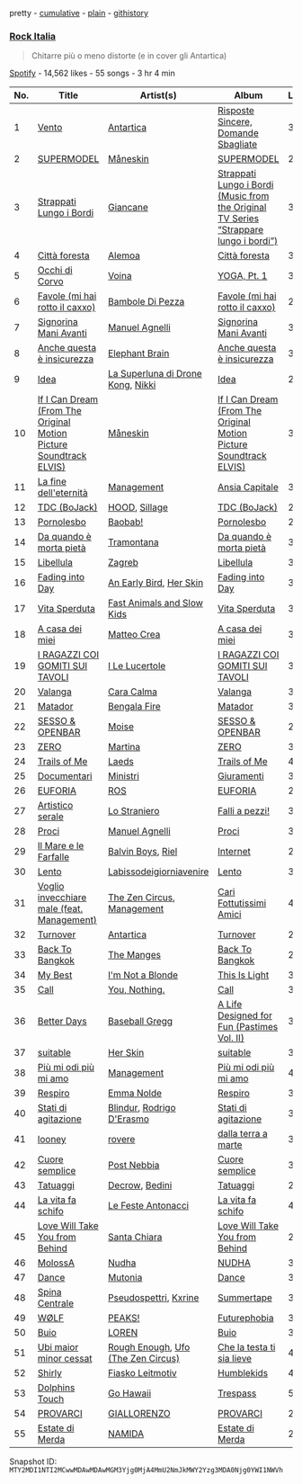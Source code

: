 pretty - [cumulative](/playlists/cumulative/37i9dQZF1DWViUlcvfltyZ.md) - [plain](/playlists/plain/37i9dQZF1DWViUlcvfltyZ) - [githistory](https://github.githistory.xyz/mackorone/spotify-playlist-archive/blob/main/playlists/plain/37i9dQZF1DWViUlcvfltyZ)

### [Rock Italia](https://open.spotify.com/playlist/37i9dQZF1DWViUlcvfltyZ)

> Chitarre più o meno distorte \(e in cover gli Antartica\)

[Spotify](https://open.spotify.com/user/spotify) - 14,562 likes - 55 songs - 3 hr 4 min

| No. | Title | Artist(s) | Album | Length |
|---|---|---|---|---|
| 1 | [Vento](https://open.spotify.com/track/6ej9H7pOvE5zA0tm2EQCc6) | [Antartica](https://open.spotify.com/artist/3waKEzmxmiC9ZNDlCyL9Wb) | [Risposte Sincere, Domande Sbagliate](https://open.spotify.com/album/3XNSHrHLDb3UaGFtKXbCRI) | 3:02 |
| 2 | [SUPERMODEL](https://open.spotify.com/track/63WuQOXohQIxOxIFA2K7bR) | [Måneskin](https://open.spotify.com/artist/0lAWpj5szCSwM4rUMHYmrr) | [SUPERMODEL](https://open.spotify.com/album/5jhbLeXH1a3SRSOg84GSUn) | 2:28 |
| 3 | [Strappati Lungo i Bordi](https://open.spotify.com/track/1tmxGSXmeKk5NjZh3hIG7v) | [Giancane](https://open.spotify.com/artist/5SHRnc9Tl14jqVV0CTr49B) | [Strappati Lungo i Bordi \(Music from the Original TV Series “Strappare lungo i bordi”\)](https://open.spotify.com/album/18jzdWKRrSxdgDr9IRe0RM) | 3:19 |
| 4 | [Città foresta](https://open.spotify.com/track/4GPeaXpFwD2ju3fwnfZQ2Z) | [Alemoa](https://open.spotify.com/artist/0lswjSfiPA2bKp6PHlJISF) | [Città foresta](https://open.spotify.com/album/7Mb7CHDVdLUflxd9pKX21w) | 3:53 |
| 5 | [Occhi di Corvo](https://open.spotify.com/track/5qYNPhVUdQqo2PmUL3AKCO) | [Voina](https://open.spotify.com/artist/4dju8CNgf5lL7VXgP3EAmo) | [YOGA, Pt\. 1](https://open.spotify.com/album/2yv4v0pLeWjIbeiKSDtFHe) | 3:21 |
| 6 | [Favole \(mi hai rotto il caxxo\)](https://open.spotify.com/track/5Pqp4dJ2KgZRA4l3dIY9iX) | [Bambole Di Pezza](https://open.spotify.com/artist/2RucBHMHhR5LMQUoGO19OW) | [Favole \(mi hai rotto il caxxo\)](https://open.spotify.com/album/0YFbYRdWVJ8bqvjOSZ1D2v) | 2:53 |
| 7 | [Signorina Mani Avanti](https://open.spotify.com/track/7pljhNu1HXO2TEYg1nLxAa) | [Manuel Agnelli](https://open.spotify.com/artist/1fLNnD2YIhtUR8VrX68As4) | [Signorina Mani Avanti](https://open.spotify.com/album/3ldHaKOt5xQ3puA16Q8Kcl) | 3:52 |
| 8 | [Anche questa è insicurezza](https://open.spotify.com/track/7Jv6EL3KvtPEdK67S66fVE) | [Elephant Brain](https://open.spotify.com/artist/7seUm7aEVYUy5M61nVARgt) | [Anche questa è insicurezza](https://open.spotify.com/album/0FR945zs1rjI0asExLmnM0) | 3:39 |
| 9 | [Idea](https://open.spotify.com/track/0AI35B8TuEtmz5ayf4dQR0) | [La Superluna di Drone Kong](https://open.spotify.com/artist/2yrGOWgivuL3OubJfHj5Xt), [Nikki](https://open.spotify.com/artist/1y9wN6EknDQynEF6123dXJ) | [Idea](https://open.spotify.com/album/3jG7ZwprmZW0PDoImjUL0H) | 2:45 |
| 10 | [If I Can Dream \(From The Original Motion Picture Soundtrack ELVIS\)](https://open.spotify.com/track/4yibMEwSzelLmFtyXwWwZs) | [Måneskin](https://open.spotify.com/artist/0lAWpj5szCSwM4rUMHYmrr) | [If I Can Dream \(From The Original Motion Picture Soundtrack ELVIS\)](https://open.spotify.com/album/5q021NVGXBp7c9QPpZnijt) | 3:16 |
| 11 | [La fine dell'eternità](https://open.spotify.com/track/2DTSHEAcv2hUnVoRvYiOmo) | [Management](https://open.spotify.com/artist/5RRnJxnVoqmFFqZBXkAW3F) | [Ansia Capitale](https://open.spotify.com/album/2I6L45zp4O8twWUyAHirSj) | 3:04 |
| 12 | [TDC \(BoJack\)](https://open.spotify.com/track/57jUUESGFDZlaJ6IZrYCCp) | [HOOD](https://open.spotify.com/artist/5IbmWnYEykGQK5N8pUn8ng), [Sillage](https://open.spotify.com/artist/5tQCbzDeBy8NlI90GKQdf6) | [TDC \(BoJack\)](https://open.spotify.com/album/7hd7x8eej4bWiUMAxHK7oM) | 2:37 |
| 13 | [Pornolesbo](https://open.spotify.com/track/5RmgabbGvfVIr2Wtl3r75e) | [Baobab!](https://open.spotify.com/artist/0P9V5EdqoioSs6GYNliMTt) | [Pornolesbo](https://open.spotify.com/album/4YpQqDBJkMlpTPWBExpk03) | 2:24 |
| 14 | [Da quando è morta pietà](https://open.spotify.com/track/0np00bUKuDmRqUYqhJyuh8) | [Tramontana](https://open.spotify.com/artist/2StHxIShAbfP5rp1uf2smy) | [Da quando è morta pietà](https://open.spotify.com/album/1PZokscxUN9KUbuxklf42V) | 3:24 |
| 15 | [Libellula](https://open.spotify.com/track/0XbO1VbFRlFlycqvnaNuYn) | [Zagreb](https://open.spotify.com/artist/72ampwyFXEhwaReO0BZ4WY) | [Libellula](https://open.spotify.com/album/4xo1lo7z4A2sawH7WI7Eev) | 3:06 |
| 16 | [Fading into Day](https://open.spotify.com/track/27IYZNTtmNT7aZExGrJCzv) | [An Early Bird](https://open.spotify.com/artist/3FVXLavQJNLUKjTyFWRpOv), [Her Skin](https://open.spotify.com/artist/6zdyc0Juu2p2uVVISAhOJe) | [Fading into Day](https://open.spotify.com/album/0lcTfY7Bazk27HmeMTguXx) | 3:36 |
| 17 | [Vita Sperduta](https://open.spotify.com/track/4s2JGsbchZ8fNiqhIPjCZq) | [Fast Animals and Slow Kids](https://open.spotify.com/artist/2n92OcdDhE5g2CpDI1rjH6) | [Vita Sperduta](https://open.spotify.com/album/0eeFAco3jtZzRFDD6cUl6q) | 3:36 |
| 18 | [A casa dei miei](https://open.spotify.com/track/5CyM9AldfTQmuvs0Tmy3B8) | [Matteo Crea](https://open.spotify.com/artist/6gSMOhXyReu6QXtyoxcw16) | [A casa dei miei](https://open.spotify.com/album/4a9Lx3MS7H0LTwrlAiGjNu) | 3:02 |
| 19 | [I RAGAZZI COI GOMITI SUI TAVOLI](https://open.spotify.com/track/4Ul88N7v8tRU2PikQXMMcC) | [I Le Lucertole](https://open.spotify.com/artist/5RzjUawywFTUvNpO6wEvvM) | [I RAGAZZI COI GOMITI SUI TAVOLI](https://open.spotify.com/album/0qzgEKo84VFfA49MxdOdWY) | 3:57 |
| 20 | [Valanga](https://open.spotify.com/track/6cqwc1pyl5i48tBCxGgEvS) | [Cara Calma](https://open.spotify.com/artist/2FK3lJvn42dNrSeVzs5MoC) | [Valanga](https://open.spotify.com/album/0Uzr5FEyRVTN2WuilSQZ0Q) | 3:31 |
| 21 | [Matador](https://open.spotify.com/track/5g0aCS1VkUjInpKZJ5sqZw) | [Bengala Fire](https://open.spotify.com/artist/5B516AbC2BhNio4qvbDdNb) | [Matador](https://open.spotify.com/album/2HU1bNOzJU13btY8KjjNIC) | 3:20 |
| 22 | [SESSO & OPENBAR](https://open.spotify.com/track/4CtmrooLElIO7iZwdDMpdJ) | [Moise](https://open.spotify.com/artist/7v40Q7L4JodP3Bav2Za0s8) | [SESSO & OPENBAR](https://open.spotify.com/album/4L6iv1xkvjlqmsIzTAh8VC) | 2:34 |
| 23 | [ZERO](https://open.spotify.com/track/6hrRoEVft0SM5lsBUq3MMe) | [Martina](https://open.spotify.com/artist/5FUuvvK6pzPDOJsRl10Z8p) | [ZERO](https://open.spotify.com/album/53XmHlZRSLn5vBenhupHfq) | 3:26 |
| 24 | [Trails of Me](https://open.spotify.com/track/0YYOvEXpjVsMPEJaUvFWG5) | [Laeds](https://open.spotify.com/artist/0hqZLWRcPUaQ6chCgYYi7g) | [Trails of Me](https://open.spotify.com/album/6wjDGE6rWctp7CZm69z9C7) | 4:19 |
| 25 | [Documentari](https://open.spotify.com/track/19b8lNcPaC9srKUjKc7Cbp) | [Ministri](https://open.spotify.com/artist/6an9YCv0S0Mj3rsaD9Ahpz) | [Giuramenti](https://open.spotify.com/album/6IKfDFFZZNzNf0m5AiFRKe) | 3:16 |
| 26 | [EUFORIA](https://open.spotify.com/track/5ApsbsFX5SQhGF80DKSq9c) | [ROS](https://open.spotify.com/artist/15kGQ75uyHlhEeK4ZK40YB) | [EUFORIA](https://open.spotify.com/album/6RtT9E1MvIfvR3d0hkkIqI) | 2:16 |
| 27 | [Artistico serale](https://open.spotify.com/track/5EBpMh8KabaQxYITlPd5nc) | [Lo Straniero](https://open.spotify.com/artist/0m2ZFwd9Gh7wI0NpqzIkBD) | [Falli a pezzi!](https://open.spotify.com/album/6Y5QkxB88qzpT3njgKH2LF) | 3:43 |
| 28 | [Proci](https://open.spotify.com/track/0d6K1KUiX01DZN4yBpjW8w) | [Manuel Agnelli](https://open.spotify.com/artist/1fLNnD2YIhtUR8VrX68As4) | [Proci](https://open.spotify.com/album/79QoacS4YKcsu7aTSLIIvz) | 3:33 |
| 29 | [Il Mare e le Farfalle](https://open.spotify.com/track/4qayUwKDrCKiHprgzny8Md) | [Balvin Boys](https://open.spotify.com/artist/1z15QbpnJdMFmYoGKIRq48), [Riel](https://open.spotify.com/artist/5uinZNQ4QAnLvhLyzVR8hj) | [Internet](https://open.spotify.com/album/1W1ogLJ6TxHp2yKmCblCBR) | 2:20 |
| 30 | [Lento](https://open.spotify.com/track/1Zf7qzYqsGk9SSWRxerDF0) | [Labissodeigiorniavenire](https://open.spotify.com/artist/6mSVh5QjIeIt1FajKzINZd) | [Lento](https://open.spotify.com/album/3578E1xDOOkKh9mVWCHXAP) | 3:01 |
| 31 | [Voglio invecchiare male \(feat\. Management\)](https://open.spotify.com/track/1UioMVlhDjrjJ3o6HP2Vhr) | [The Zen Circus](https://open.spotify.com/artist/7nrxF1ilcwJNHofGUfsC84), [Management](https://open.spotify.com/artist/5RRnJxnVoqmFFqZBXkAW3F) | [Cari Fottutissimi Amici](https://open.spotify.com/album/43iU5QUL15hYLkbiZfk1aB) | 4:19 |
| 32 | [Turnover](https://open.spotify.com/track/5Y2EMG7xInrfl5xeZI56A5) | [Antartica](https://open.spotify.com/artist/3waKEzmxmiC9ZNDlCyL9Wb) | [Turnover](https://open.spotify.com/album/1aCpnw0VjbPYz38eNzdNWe) | 2:25 |
| 33 | [Back To Bangkok](https://open.spotify.com/track/5RrtTSB9uvPFCWFJ8ViI94) | [The Manges](https://open.spotify.com/artist/5Uop1XjzGUDG3t4uoWXooc) | [Back To Bangkok](https://open.spotify.com/album/17T80PkB923M3sQfkvkDQf) | 2:06 |
| 34 | [My Best](https://open.spotify.com/track/1UEWOpc2PUrzwPOP4X9UPd) | [I'm Not a Blonde](https://open.spotify.com/artist/2kYPuOngkMzjFdCl4dz8EO) | [This Is Light](https://open.spotify.com/album/2csk5nXDfK75W5NMNpGoQD) | 3:38 |
| 35 | [Call](https://open.spotify.com/track/494ssgQ5aHdCMcLL6NxuVy) | [You, Nothing.](https://open.spotify.com/artist/2k0ktbWdeA7hJXDFb7eUAe) | [Call](https://open.spotify.com/album/64jSauMBY9bA0g42JIy49Z) | 3:57 |
| 36 | [Better Days](https://open.spotify.com/track/3MGWaWeAl4XWovfBnZAGg3) | [Baseball Gregg](https://open.spotify.com/artist/7MXsu694gc1X8K6s7XPmw4) | [A Life Designed for Fun \(Pastimes Vol\. II\)](https://open.spotify.com/album/645TLVk1UxX0AM8FWFxuQ3) | 3:57 |
| 37 | [suitable](https://open.spotify.com/track/0xLaFN3LOpWkVoKSKhPqD7) | [Her Skin](https://open.spotify.com/artist/6zdyc0Juu2p2uVVISAhOJe) | [suitable](https://open.spotify.com/album/19GdwqMEVjVVQzUZQxrUez) | 3:18 |
| 38 | [Più mi odi più mi amo](https://open.spotify.com/track/0EWtLGf9X5zrVSfBDhsymi) | [Management](https://open.spotify.com/artist/5RRnJxnVoqmFFqZBXkAW3F) | [Più mi odi più mi amo](https://open.spotify.com/album/61YoRhVptt77M5XZigQOOT) | 4:14 |
| 39 | [Respiro](https://open.spotify.com/track/0bL0U4dxXlSNKgtJfVEgDL) | [Emma Nolde](https://open.spotify.com/artist/5Ti3nqsUZsSrsk3qcOADjK) | [Respiro](https://open.spotify.com/album/1LykpuCRBeWXB9KnFYcYL8) | 3:33 |
| 40 | [Stati di agitazione](https://open.spotify.com/track/7bTraSxvK6F3beRP5vL17h) | [Blindur](https://open.spotify.com/artist/7LUvRhMok52Bi5G2gmQzGc), [Rodrigo D'Erasmo](https://open.spotify.com/artist/6eeTkJg6QLQ34VbYXdqpBX) | [Stati di agitazione](https://open.spotify.com/album/54BgILjJKbhtYkbpLN3Jiv) | 3:07 |
| 41 | [looney](https://open.spotify.com/track/5iYyPap3wN9D2W0gCYmaMi) | [rovere](https://open.spotify.com/artist/5epzSn98pqluCq6hyGu3ux) | [dalla terra a marte](https://open.spotify.com/album/6z2qRqLEQN4vz1scFkRiyr) | 3:25 |
| 42 | [Cuore semplice](https://open.spotify.com/track/2SKyzBp3873FWQUvjncE7X) | [Post Nebbia](https://open.spotify.com/artist/0BdiTIT0f1quCjphcLrwKZ) | [Cuore semplice](https://open.spotify.com/album/3vtlBpilYG12I4gHDfbBZf) | 3:14 |
| 43 | [Tatuaggi](https://open.spotify.com/track/1Dffk5dsW3B9DPuTsU2XmB) | [Decrow](https://open.spotify.com/artist/5FlK8QftyFsvopniOcLdch), [Bedini](https://open.spotify.com/artist/0mM2J659MQ5QvOJAWGt3eP) | [Tatuaggi](https://open.spotify.com/album/1GP0BAuJtxI9sCobdTSEsp) | 2:42 |
| 44 | [La vita fa schifo](https://open.spotify.com/track/38OPZDQmw8dhrl63CafT14) | [Le Feste Antonacci](https://open.spotify.com/artist/1RoRpJGQ2bVPfzYGoUr4fe) | [La vita fa schifo](https://open.spotify.com/album/0yzB3qbjWR5nybthxPp772) | 4:44 |
| 45 | [Love Will Take You from Behind](https://open.spotify.com/track/2p1Wvj7F5s8I1ypZNkBJyP) | [Santa Chiara](https://open.spotify.com/artist/4ypMT9SN8PDvScLqLcGcEU) | [Love Will Take You from Behind](https://open.spotify.com/album/7ta4mTgSJ38tqR21MPHrWg) | 2:45 |
| 46 | [MolossA](https://open.spotify.com/track/2BsGzAlf0G1t9tx5IFULDL) | [Nudha](https://open.spotify.com/artist/0qW2PRyNIbZBtm6enEWjqE) | [NUDHA](https://open.spotify.com/album/1aYL5JopqGBtFtfBNB2gDr) | 3:06 |
| 47 | [Dance](https://open.spotify.com/track/2VCZ29O95ltUrj6Cyck1aX) | [Mutonia](https://open.spotify.com/artist/1l9tfz6AVS1Q0QuTlaDRER) | [Dance](https://open.spotify.com/album/4c6XL53P0lkKXyA1KPWg91) | 3:06 |
| 48 | [Spina Centrale](https://open.spotify.com/track/6KxPAdjK7n1Sp3czdnzkSc) | [Pseudospettri](https://open.spotify.com/artist/144fSE2ruLaRNyMQ2UiTsE), [Kxrine](https://open.spotify.com/artist/6KeuOiKje8kElLvaLSYYR4) | [Summertape](https://open.spotify.com/album/5aLeSHX5MFc85MIQploeM7) | 3:06 |
| 49 | [WØLF](https://open.spotify.com/track/2IFcT2vLnkFjfRAIeTIx3j) | [PEAKS!](https://open.spotify.com/artist/6OmQ3QpipDrfFdHjtYNMp1) | [Futurephobia](https://open.spotify.com/album/3WIcSy6wxoHa7CUztnrPlg) | 3:15 |
| 50 | [Buio](https://open.spotify.com/track/2lsKGcKe6FizRGPimPtBal) | [LOREN](https://open.spotify.com/artist/7i1dBxscRnTkZIVoo0F29h) | [Buio](https://open.spotify.com/album/3LwsCmNWnnlwQm5TAMFzaW) | 3:19 |
| 51 | [Ubi maior minor cessat](https://open.spotify.com/track/5yTZP8kf3715F8pyenn4WP) | [Rough Enough](https://open.spotify.com/artist/6b9jVW7JfqMLiRvoTYEA1i), [Ufo \(The Zen Circus\)](https://open.spotify.com/artist/2ut96FTqfxeNNiZyK4bdBL) | [Che la testa ti sia lieve](https://open.spotify.com/album/2RMy3VEmIUgiSWLsxnP48q) | 4:00 |
| 52 | [Shirly](https://open.spotify.com/track/7elf321mzsREI27HuwWWGC) | [Fiasko Leitmotiv](https://open.spotify.com/artist/7mCEKbvh7Tt4JJUkZYbkR4) | [Humblekids](https://open.spotify.com/album/3r2ghMcD9kK9hd4l3IJKNk) | 4:41 |
| 53 | [Dolphins Touch](https://open.spotify.com/track/0wHE1ogEilT39UUbtlAmvV) | [Go Hawaii](https://open.spotify.com/artist/4dMyueIDZEOSvuCaXnqYli) | [Trespass](https://open.spotify.com/album/74PcwnV8Ytl63PVfvYVMsE) | 5:36 |
| 54 | [PROVARCI](https://open.spotify.com/track/6A3cyQqgcK7etGZr3ytxWb) | [GIALLORENZO](https://open.spotify.com/artist/2RLRns6qSiW71iNV3lT0yC) | [PROVARCI](https://open.spotify.com/album/4gc0RD4I7jZv4JTvfxzlq5) | 2:39 |
| 55 | [Estate di Merda](https://open.spotify.com/track/2tKDMOvBIIP47ngRpHQsDl) | [NAMIDA](https://open.spotify.com/artist/4duGFkhJRa85BPJowuoFDv) | [Estate di Merda](https://open.spotify.com/album/77Lhio4DcfwZ8PRhNzquc5) | 2:51 |

Snapshot ID: `MTY2MDI1NTI2MCwwMDAwMDAwMGM3Yjg0MjA4MmU2NmJkMWY2Yzg3MDA0Njg0YWI1NWVh`
